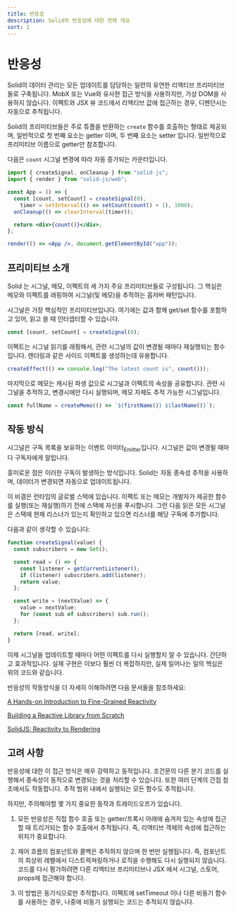 ```yaml
---
title: 반응성
description: Solid의 반응성에 대한 전체 개요
sort: 1
---
```


# 반응성

Solid의 데이터 관리는 모든 업데이트를 담당하는 일련의 유연한 리액티브 프리미티브들로 구축됩니다. MobX 또는 Vue와 유사한 접근 방식을 사용하지만, 가상 DOM을 사용하지 않습니다. 이펙트와 JSX 뷰 코드에서 리액티브 값에 접근하는 경우, 디펜던시는 자동으로 추적됩니다.

Solid의 프리미티브들은 주로 튜플을 반환하는 `create` 함수를 호출하는 형태로 제공되며, 일반적으로 첫 번째 요소는 getter 이며, 두 번째 요소는 setter 입니다. 일반적으로 프리미티브 이름으로 getter만 참조합니다.

다음은 `count` 시그널 변경에 따라 자동 증가되는 카운터입니다.

```jsx
import { createSignal, onCleanup } from "solid-js";
import { render } from "solid-js/web";

const App = () => {
  const [count, setCount] = createSignal(0),
    timer = setInterval(() => setCount(count() + 1), 1000);
  onCleanup(() => clearInterval(timer));

  return <div>{count()}</div>;
};

render(() => <App />, document.getElementById("app"));
```

## 프리미티브 소개

Solid 는 시그널, 메모, 이펙트의 세 가지 주요 프리미티브들로 구성됩니다. 그 핵심은 메모와 이펙트를 래핑하여 시그널(및 메모)을 추적하는 옵저버 패턴입니다.

시그널은 가장 핵심적인 프리미티브입니다. 여기에는 값과 함께 get/set 함수를 포함하고 있어, 읽고 쓸 때 인터셉터할 수 있습니다.

```js
const [count, setCount] = createSignal(0);
```

이펙트는 시그널 읽기를 래핑해서, 관련 시그널의 값이 변경될 때마다 재실행되는 함수입니다. 렌더링과 같은 사이드 이펙트를 생성하는데 유용합니다.
 
```js
createEffect(() => console.log("The latest count is", count()));
```

마지막으로 메모는 캐시된 파생 값으로 시그널과 이펙트의 속성을 공유합니다. 관련 시그널을 추적하고, 변경시에만 다시 실행되며, 메모 자체도 추적 가능한 시그널입니다.

```js
const fullName = createMemo(() => `${firstName()} ${lastName()}`);
```

## 작동 방식

시그널은 구독 목록을 보유하는 이벤트 이미터<sub>Emitter</sub>입니다. 시그널은 값이 변경될 때마다 구독자에게 알립니다.

흥미로운 점은 이러한 구독이 발생하는 방식입니다. Solid는 자동 종속성 추적을 사용하며, 데이터가 변경되면 자동으로 업데이트됩니다.

이 비결은 런타임의 글로벌 스택에 있습니다. 이펙트 또는 메모는 개발자가 제공한 함수를 실행(또는 재실행)하기 전에 스택에 자신을 푸시합니다. 그런 다음 읽은 모든 시그널은 스택에 현재 리스너가 있는지 확인하고 있으면 리스너를 해당 구독에 추가합니다.

다음과 같이 생각할 수 있습니다:

```js
function createSignal(value) {
  const subscribers = new Set();

  const read = () => {
    const listener = getCurrentListener();
    if (listener) subscribers.add(listener);
    return value;
  };

  const write = (nextValue) => {
    value = nextValue;
    for (const sub of subscribers) sub.run();
  };

  return [read, write];
}
```

이제 시그널을 업데이트할 때마다 어떤 이펙트를 다시 실행할지 알 수 있습니다. 간단하고 효과적입니다. 실제 구현은 이보다 훨씬 더 복잡하지만, 실제 일어나는 일의 핵심은 위의 코드와 같습니다.

반응성의 작동방식을 더 자세히 이해하려면 다음 문서들을 참조하세요:

[A Hands-on Introduction to Fine-Grained Reactivity](https://dev.to/ryansolid/a-hands-on-introduction-to-fine-grained-reactivity-3ndf)

[Building a Reactive Library from Scratch](https://dev.to/ryansolid/building-a-reactive-library-from-scratch-1i0p)

[SolidJS: Reactivity to Rendering](https://indepth.dev/posts/1289/solidjs-reactivity-to-rendering)

## 고려 사항

반응성에 대한 이 접근 방식은 매우 강력하고 동적입니다. 조건문의 다른 분기 코드를 실행해서 종속성이 동적으로 변경되는 것을 처리할 수 있습니다. 또한 여러 단계의 간접 참조에서도 작동합니다. 추적 범위 내에서 실행되는 모든 함수도 추적됩니다.

하지만, 주의해야할 몇 가지 중요한 동작과 트레이드오프가 있습니다.

1. 모든 반응성은 직접 함수 호출 또는 getter/프록시 아래에 숨겨저 있는 속성에 접근할 때 트리거되는 함수 호출에서 추적됩니다. 즉, 리액티브 객체의 속성에 접근하는 위치가 중요합니다.

2. 제어 흐름의 컴포넌트와 콜백은 추적하지 않으며 한 번만 실행됩니다. 즉, 컴포넌트의 최상위 레벨에서 디스트럭쳐링하거나 로직을 수행해도 다시 실행되지 않습니다. 코드를 다시 평가하려면 다른 리액티브 프리미티브나 JSX 에서 시그널, 스토어, props에 접근해야 합니다.

3. 이 방법은 동기식으로만 추적합니다. 이펙트에 setTimeout 이나 다른 비동기 함수를 사용하는 경우, 나중에 비동기 실행되는 코드는 추적되지 않습니다.
